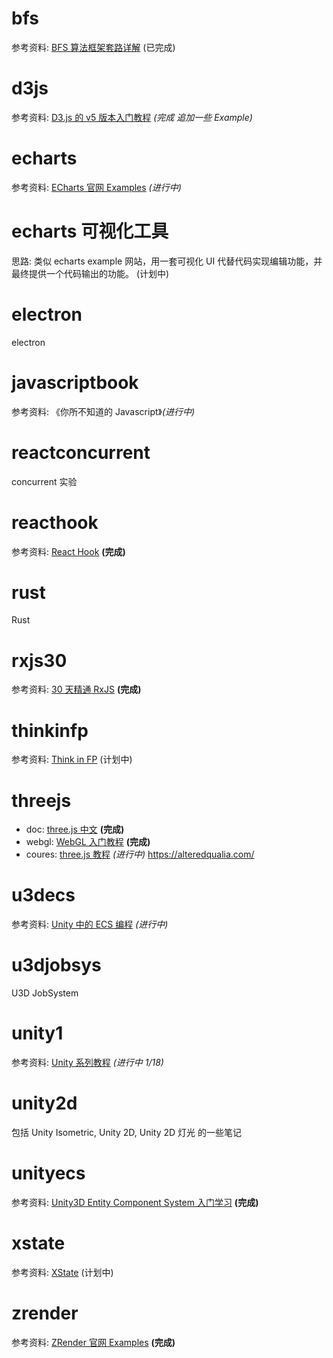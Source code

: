 # bfs

参考资料: [BFS 算法框架套路详解](https://mp.weixin.qq.com/s/Gse3M1P0OJGZj4OmnidLkA) (已完成)

# d3js

参考资料: [D3.js 的 v5 版本入门教程](https://blog.csdn.net/qq_34414916/article/details/80026029) _(完成 追加一些 Example)_

# echarts

参考资料: [ECharts 官网 Examples](https://echarts.apache.org/examples/zh/index.html) _(进行中)_

# echarts 可视化工具

思路: 类似 echarts example 网站，用一套可视化 UI 代替代码实现编辑功能，并最终提供一个代码输出的功能。 (计划中)

# electron

electron

# javascriptbook

参考资料: 《你所不知道的 Javascript》_(进行中)_

# reactconcurrent

concurrent 实验

# reacthook

参考资料: [React Hook](https://react.docschina.org/docs/hooks-overview.html) **(完成)**

# rust

Rust

# rxjs30

参考资料: [30 天精通 RxJS](https://blog.jerry-hong.com/series/rxjs/) **(完成)**

# thinkinfp

参考资料: [Think in FP](https://blog.jerry-hong.com/series/fp/) (计划中)

# threejs

- doc: [three.js 中文](http://www.webgl3d.cn/threejs/docs/index.html) **(完成)**
- webgl: [WebGL 入门教程](http://www.yanhuangxueyuan.com/WebGL/) **(完成)**
- coures: [three.js 教程](http://www.yanhuangxueyuan.com/Three.js_course.html) _(进行中)_
https://alteredqualia.com/

# u3decs

参考资料: [Unity 中的 ECS 编程](https://blog.csdn.net/andrewfan/category_8967683.html) _(进行中)_

# u3djobsys

U3D JobSystem

# unity1

参考资料: [Unity 系列教程](https://www.yuque.com/henjihenguanjian/technicalarticles/dsoxgs) _(进行中 1/18)_

# unity2d

包括 Unity Isometric, Unity 2D, Unity 2D 灯光 的一些笔记

# unityecs

参考资料: [Unity3D Entity Component System 入门学习](https://blog.csdn.net/u012632851/category_7034956.html) **(完成)**

# xstate

参考资料: [XState](https://blog.jerry-hong.com/posts/xstate-introduction/) (计划中)

# zrender

参考资料: [ZRender 官网 Examples](https://ecomfe.github.io/zrender-doc/public/examples.html) **(完成)**
